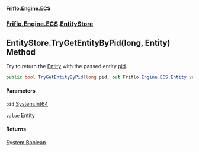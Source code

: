 #### [Friflo.Engine.ECS](index.md 'index')
### [Friflo.Engine.ECS](Friflo.Engine.ECS.md 'Friflo.Engine.ECS').[EntityStore](EntityStore.md 'Friflo.Engine.ECS.EntityStore')

## EntityStore.TryGetEntityByPid(long, Entity) Method

Try to return the [Entity](Entity.md 'Friflo.Engine.ECS.Entity') with the passed entity [pid](EntityStore.TryGetEntityByPid(long,Entity).md#Friflo.Engine.ECS.EntityStore.TryGetEntityByPid(long,Friflo.Engine.ECS.Entity).pid 'Friflo.Engine.ECS.EntityStore.TryGetEntityByPid(long, Friflo.Engine.ECS.Entity).pid').<br/>

```csharp
public bool TryGetEntityByPid(long pid, out Friflo.Engine.ECS.Entity value);
```
#### Parameters

<a name='Friflo.Engine.ECS.EntityStore.TryGetEntityByPid(long,Friflo.Engine.ECS.Entity).pid'></a>

`pid` [System.Int64](https://docs.microsoft.com/en-us/dotnet/api/System.Int64 'System.Int64')

<a name='Friflo.Engine.ECS.EntityStore.TryGetEntityByPid(long,Friflo.Engine.ECS.Entity).value'></a>

`value` [Entity](Entity.md 'Friflo.Engine.ECS.Entity')

#### Returns
[System.Boolean](https://docs.microsoft.com/en-us/dotnet/api/System.Boolean 'System.Boolean')